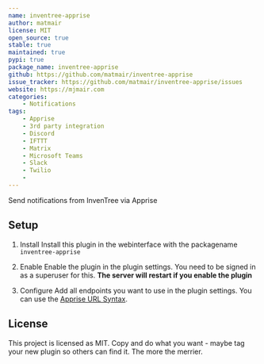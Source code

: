 ```yaml
---
name: inventree-apprise
author: matmair
license: MIT
open_source: true
stable: true
maintained: true
pypi: true
package_name: inventree-apprise
github: https://github.com/matmair/inventree-apprise
issue_tracker: https://github.com/matmair/inventree-apprise/issues
website: https://mjmair.com
categories:
    - Notifications
tags:
    - Apprise
    - 3rd party integration
    - Discord
    - IFTTT
    - Matrix
    - Microsoft Teams
    - Slack
    - Twilio
    - 
---
```

Send notifications from InvenTree via Apprise

## Setup

1. Install
Install this plugin in the webinterface with the packagename `inventree-apprise`

2. Enable
Enable the plugin in the plugin settings. You need to be signed in as a superuser for this.
**The server will restart if you enable the plugin**

3. Configure
Add all endpoints you want to use in the plugin settings. You can use the [Apprise URL Syntax](https://github.com/caronc/apprise#supported-notifications).

## License
This project is licensed as MIT. Copy and do what you want - maybe tag your new plugin so others can find it. The more the merrier.
